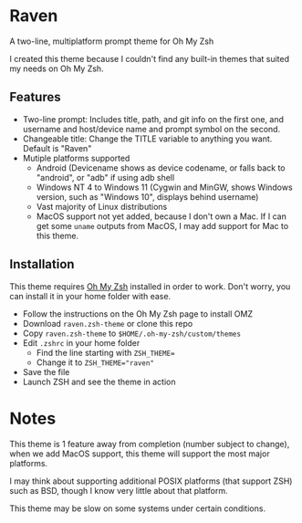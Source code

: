 # Raven
A two-line, multiplatform prompt theme for Oh My Zsh

I created this theme because I couldn't find any built-in themes that suited my needs on Oh My Zsh.

## Features

  - Two-line prompt:
     Includes title, path, and git info on the first one, and username and host/device name and prompt symbol on the second.
  - Changeable title: Change the TITLE variable to anything you want. Default is "Raven"
  - Mutiple platforms supported
    - Android (Devicename shows as device codename, or falls back to "android", or "adb" if using adb shell
    - Windows NT 4 to Windows 11 (Cygwin and MinGW, shows Windows version, such as "Windows 10", displays behind username)
    - Vast majority of Linux distributions
    - MacOS support not yet added, because I don't own a Mac. If I can get some `uname` outputs from MacOS, I may add support for Mac to this theme.

## Installation

This theme requires [Oh My Zsh](https://github.com/ohmyzsh/ohmyzsh) installed in order to work. Don't worry, you can install it in your home folder with ease.

  * Follow the instructions on the Oh My Zsh page to install OMZ
  * Download `raven.zsh-theme` or clone this repo
  * Copy `raven.zsh-theme` to `$HOME/.oh-my-zsh/custom/themes`
  * Edit `.zshrc` in your home folder
    - Find the line starting with `ZSH_THEME=`
    - Change it to `ZSH_THEME="raven"` 
  * Save the file
  * Launch ZSH and see the theme in action

# Notes

This theme is 1 feature away from completion (number subject to change), when we add MacOS support, this theme will support the most major platforms.

I may think about supporting additional POSIX platforms (that support ZSH) such as BSD, though I know very little about that platform.

This theme may be slow on some systems under certain conditions.
